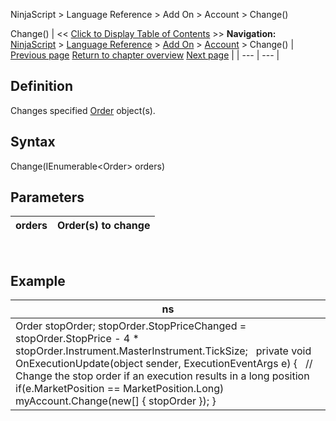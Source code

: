 ﻿
NinjaScript \> Language Reference \> Add On \> Account \> Change()

Change()
| \<\< [Click to Display Table of Contents](change.md) \>\> **Navigation:**     [NinjaScript](ninjascript.md) \> [Language Reference](language_reference_wip.md) \> [Add On](add_on.md) \> [Account](account_class.md) \> Change() | [Previous page](accounts_cancelallorders.md) [Return to chapter overview](account_class.md) [Next page](connection.md) |
| --- | --- |
## Definition
Changes specified [Order](order.md) object(s).
 
## Syntax
Change(IEnumerable\<Order\> orders)
 
## Parameters
| orders | Order(s) to change |
| --- | --- |

 
## 
## Example
| ns |
| --- |
| Order stopOrder; stopOrder.StopPriceChanged \= stopOrder.StopPrice \- 4 \* stopOrder.Instrument.MasterInstrument.TickSize;   private void OnExecutionUpdate(object sender, ExecutionEventArgs e) {    // Change the stop order if an execution results in a long position    if(e.MarketPosition \=\= MarketPosition.Long)        myAccount.Change(new\[] { stopOrder }); } |
